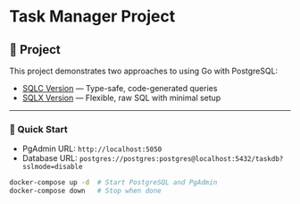 # Task Manager Project

## 📂 Project
This project demonstrates two approaches to using Go with PostgreSQL:
* [SQLC Version](./sqlc/README.md) — Type-safe, code-generated queries
* [SQLX Version](./sqlx/README.md) — Flexible, raw SQL with minimal setup

---

### 🔗 Quick Start
* PgAdmin URL: `http://localhost:5050`
* Database URL: `postgres://postgres:postgres@localhost:5432/taskdb?sslmode=disable`
```bash
docker-compose up -d  # Start PostgreSQL and PgAdmin
docker-compose down   # Stop when done
```
